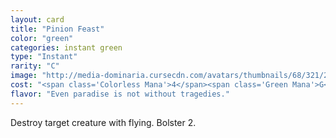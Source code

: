 ```yaml
---
layout: card
title: "Pinion Feast"
color: "green"
categories: instant green
type: "Instant"
rarity: "C"
image: "http://media-dominaria.cursecdn.com/avatars/thumbnails/68/321/200/283/635618398789887222.png"
cost: "<span class='Colorless Mana'>4</span><span class='Green Mana'>G</span>"
flavor: "Even paradise is not without tragedies."
---
```


Destroy target creature with flying. Bolster 2.
